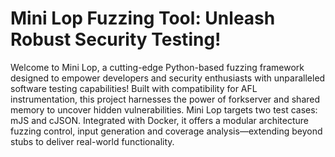 # Mini Lop Fuzzing Tool: Unleash Robust Security Testing!

Welcome to Mini Lop, a cutting-edge Python-based fuzzing framework designed to empower developers and security enthusiasts with unparalleled software testing capabilities! Built with compatibility for AFL instrumentation, this project harnesses the power of forkserver and shared memory to uncover hidden vulnerabilities. Mini Lop targets two test cases: mJS and cJSON. Integrated with Docker, it offers a modular architecture fuzzing control, input generation and coverage analysis—extending beyond stubs to deliver real-world functionality.

